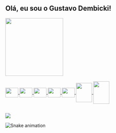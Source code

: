 <link rel="stylesheet" href="https://cdn.jsdelivr.net/gh/devicons/devicon@v2.15.1/devicon.min.css">

## Olá, eu sou o Gustavo Dembicki!
<div>
  <a href="https://github.com/gustavodembicki">
  <img height="180em" src="https://github-readme-stats.vercel.app/api?username=gustavodembicki&show_icons=true&theme=dark&include_all_commits=true&count_private=true"/>
  <!-- <img height="180em" src="https://github-readme-stats.vercel.app/api/top-langs/?username=gustavodembicki&layout=compact&langs_count=7&theme=dark"/> -->
</div>
  
<div style="display: inline_block"><br>
  <img align="center" height="30" width="40" src="https://cdn.jsdelivr.net/gh/devicons/devicon/icons/html5/html5-original.svg" />
  <img align="center" height="30" width="40" src="https://cdn.jsdelivr.net/gh/devicons/devicon/icons/css3/css3-original.svg" />
  <img align="center" height="30" width="40" src="https://cdn.jsdelivr.net/gh/devicons/devicon/icons/javascript/javascript-original.svg" />  
  <img align="center" height="30" width="40" src="https://cdn.jsdelivr.net/gh/devicons/devicon/icons/typescript/typescript-original.svg" />
  <img align="center" height="30" width="40" src="https://cdn.jsdelivr.net/gh/devicons/devicon/icons/react/react-original.svg" />
  <img align="center" height="60" width="50" src="https://cdn.jsdelivr.net/gh/devicons/devicon/icons/php/php-plain.svg" />
  <img align="center" height="70" width="50" src="https://cdn.jsdelivr.net/gh/devicons/devicon/icons/mysql/mysql-original-wordmark.svg" />
</div>
  
  ##
<div> 
  <a href="https://www.linkedin.com/in/gustavo-felipe-dembicki-78319819b/" target="_blank"><img src="https://img.shields.io/badge/-LinkedIn-%230077B5?style=for-the-badge&logo=linkedin&logoColor=white" target="_blank"></a> 
 
  ![Snake animation](https://github.com/gustavodembicki/gustavodembicki/blob/output/github-contribution-grid-snake.svg)
 
</div>
